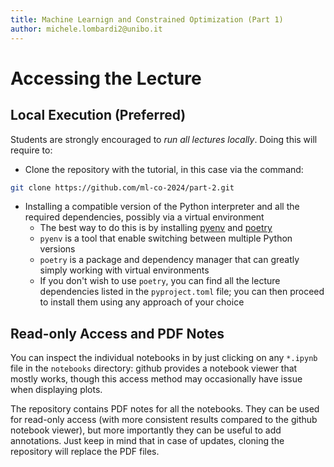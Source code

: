 ```yaml
---
title: Machine Learnign and Constrained Optimization (Part 1)
author: michele.lombardi2@unibo.it
---
```


# Accessing the Lecture #

## Local Execution (Preferred) ##

Students are strongly encouraged to _run all lectures locally_. Doing this will require to:


* Clone the repository with the tutorial, in this case via the command:
```sh
git clone https://github.com/ml-co-2024/part-2.git
```
* Installing a compatible version of the Python interpreter and all the required dependencies, possibly via a virtual environment
  - The best way to do this is by installing [pyenv](https://github.com/pyenv/pyenv) and [poetry](https://python-poetry.org)
  - `pyenv` is a tool that enable switching between multiple Python versions
  - `poetry` is a package and dependency manager that can greatly simply working with virtual environments
  - If you don't wish to use `poetry`, you can find all the lecture dependencies listed in the `pyproject.toml` file; you can then proceed to install them using any approach of your choice

## Read-only Access and PDF Notes ##

You can inspect the individual notebooks in by just clicking on any `*.ipynb` file in the `notebooks` directory: github provides a notebook viewer that mostly works, though this access method may occasionally have issue when displaying plots.

The repository contains PDF notes for all the notebooks. They can be used for read-only access (with more consistent results compared to the github notebook viewer), but more importantly they can be useful to add annotations. Just keep in mind that in case of updates, cloning the repository will replace the PDF files.
